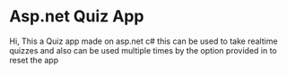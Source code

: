 Asp.net Quiz App
=====
Hi, This a Quiz app made on asp.net c# this can be used to take realtime quizzes and also can be used multiple times by the option provided in to reset the app
